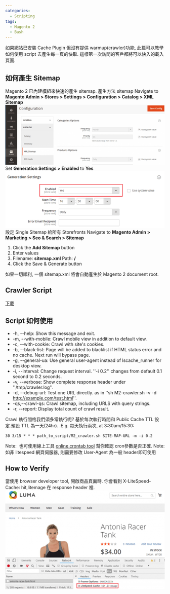```yaml
---
categories:
  - Scripting
tags:
  - Magento 2
  - Bash
---
```


如果網站已安裝 Cache Plugin 但沒有提供 warmup(crawler)功能, 此篇可以教學如何使用 script 去產生每一頁的快取. 這樣第一次訪問的客戶都將可以快入的載入頁面.

## 如何產生 Sitemap

Magento 2 已內建模組來快速的產生 sitemap. 產生方法 sitemap Navigate to **Magento Admin > Stores > Settings > Configuration > Catalog > XML Sitemap** ![](/assets/images/m2-4-1024x384.png) Set **Generation Settings > Enabled** to **Yes** ![](/assets/images/m2-5.png) 設定 Single Sitemap 給所有 Storefronts Navigate to **Magento Admin > Marketing > Seo & Search > Sitemap**

1.  Click the **Add Sitemap** button
2.  Enter values
3.  Filename: **sitemap.xml** Path: **/**
4.  Click the Save & Generate button

如果一切順利, 一個 sitemap.xml 將會自動產生於 Magento 2 document root.

## Crawler Script

[下載](https://www.litespeedtech.com/packages/litemage2.0/M2-crawler.sh)

<script src="https://gist.github.com/Code-Egg/188dd65ec4c69f517c50a66bedeb759d.js"></script>

## Script 如何使用

* -h, --help: Show this message and exit.
* -m, --with-mobile: Crawl mobile view in addition to default view.
* -c, --with-cookie: Crawl with site's cookies.
* -b, --black-list: Page will be added to blacklist if HTML status error and no cache. Next run will bypass page.
* -g, --general-ua: Use general user-agent instead of lscache_runner for desktop view.
* -i, --interval: Change request interval. ''-i 0.2'' changes from default 0.1 second to 0.2 seconds.
* -v, --verbose: Show complete response header under ''/tmp/crawler.log''.
* -d, --debug-url: Test one URL directly. as in ''sh M2-crawler.sh -v -d http://example.com/test.html''.
* -qs,--crawl-qs: Crawl sitemap, including URLS with query strings.
* -r, --report: Display total count of crawl result.

Crawl 執行間格我們須多常執行呢? 基於每次執行時間和 Public Cache TTL 設定.預設 TTL 為一天(24hr). .E.g. 每天執行兩次, at 3:30am/15:30:
```
30 3/15 * * * path_to_script/M2_crawler.sh SITE-MAP-URL -m -i 0.2
```
Note:  也可使用線上工具 [online crontab tool](https://crontab.guru/|online) 幫你確認 cron參數是否正確. Note: 如非 litespeed 網頁伺服器, 則需要修改 User-Agent 為一般 header即可使用

## How to Verify

當使用 browser developer tool, 開啟商品頁面時. 你會看到 X-LiteSpeed-Cache: hit,litemage 在 response header 裡. ![](/assets/images/m2-3-1024x633.png)
